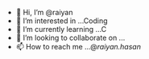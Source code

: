 - 👋 Hi, I’m @raiyan
- 👀 I’m interested in ...Coding
- 🌱 I’m currently learning ...C
- 💞️ I’m looking to collaborate on ...
- 📫 How to reach me ...@_raiyan.hasan_

<!---
raiyannn/raiyannn is a ✨ special ✨ repository because its `README.md` (this file) appears on your GitHub profile.
You can click the Preview link to take a look at your changes.
--->
